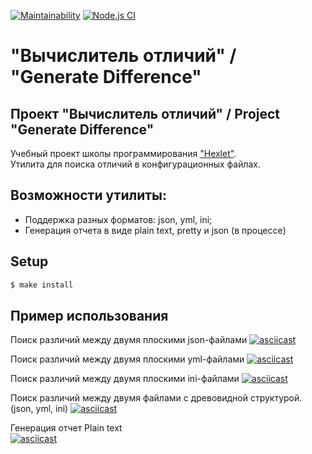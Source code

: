 [![Maintainability](https://api.codeclimate.com/v1/badges/8a394bc756dc729b6f90/maintainability)](https://codeclimate.com/github/khloptsevps/gendiff-hr/maintainability) [![Node.js CI](https://github.com/khloptsevps/gendiff-hr/workflows/Node.js%20CI/badge.svg?branch=master&event=push)](https://github.com/khloptsevps/gendiff-hr/actions)

# "Вычислитель отличий" / "Generate Difference" 

## Проект "Вычислитель отличий" / Project "Generate Difference"
Учебный проект школы программирования ["Hexlet"](https://ru.hexlet.io/?ref=252944).  
Утилита для поиска отличий в конфигурационных файлах.

## Возможности утилиты:

* Поддержка разных форматов: json, yml, ini;
* Генерация отчета в виде plain text, pretty и json (в процессе)

## Setup

```sh
$ make install
```

## Пример использования
Поиск различий между двумя плоскими json-файлами
[![asciicast](https://asciinema.org/a/NHwHUlBfftyllEDvQb6tHfaDa.svg)](https://asciinema.org/a/NHwHUlBfftyllEDvQb6tHfaDa)

Поиск различий между двумя плоскими yml-файлами
[![asciicast](https://asciinema.org/a/8qOwcfnvpa4midyK6eT3uiGl8.svg)](https://asciinema.org/a/8qOwcfnvpa4midyK6eT3uiGl8)

Поиск различий между двумя плоскими ini-файлами
[![asciicast](https://asciinema.org/a/1ajzV1ZgcT1LhZMQoYIzMKmUl.svg)](https://asciinema.org/a/1ajzV1ZgcT1LhZMQoYIzMKmUl)

Поиск различий между двумя файлами с древовидной структурой. (json, yml, ini)
[![asciicast](https://asciinema.org/a/6QIONtVlNDp5iG2gtY4chOcbk.svg)](https://asciinema.org/a/6QIONtVlNDp5iG2gtY4chOcbk)

Генерация отчет Plain text  
[![asciicast](https://asciinema.org/a/9frtTWss3jH0jYnCym0j7bz9K.svg)](https://asciinema.org/a/9frtTWss3jH0jYnCym0j7bz9K)